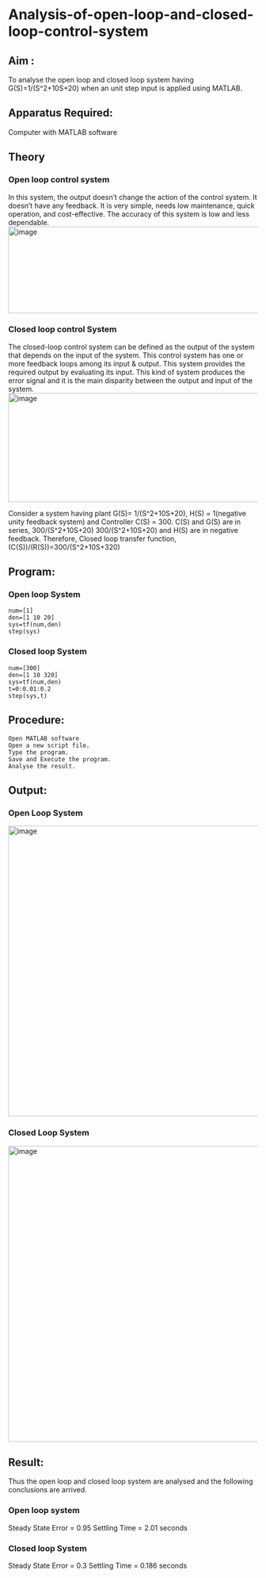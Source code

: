  # Analysis-of-open-loop-and-closed-loop-control-system
## Aim :
  To analyse the open loop and closed loop system having G(S)=1/(S^2+10S+20)  when an unit step input is applied using MATLAB.
## Apparatus Required:
  Computer with MATLAB software
## Theory
  ### Open loop control system
  In this system, the output doesn’t change the action of the control system. It doesn’t have any feedback. It is very simple, needs low maintenance, quick operation, and cost-effective. The accuracy of this system is low and less dependable.
  <img width="652" height="175" alt="image" src="https://github.com/user-attachments/assets/0a9d8129-eb64-40bb-8efd-434edcb2bd5a" />
 ### Closed loop control System
The closed-loop control system can be defined as the output of the system that depends on the input of the system. This control system has one or more feedback loops among its input & output. This system provides the required output by evaluating its input. This kind of system produces the error signal and it is the main disparity between the output and input of the system.
                     <img width="508" height="220" alt="image" src="https://github.com/user-attachments/assets/ad4b9b9e-bf06-4108-a4c0-5320be064b1f" />

Consider a system having plant G(S)=  1/(S^2+10S+20), H(S) = 1(negative unity feedback system) and Controller C(S) = 300.
C(S) and G(S) are in series, 300/(S^2+10S+20)
300/(S^2+10S+20) and H(S) are in negative feedback.
Therefore, Closed loop transfer function, (C(S))/(R(S))=300/(S^2+10S+320)
## Program: 
### Open loop System
```
num=[1]
den=[1 10 20]
sys=tf(num,den)
step(sys)
```

### Closed loop System
```
num=[300]
den=[1 10 320]
sys=tf(num,den)
t=0:0.01:0.2
step(sys,t)
```

## Procedure:
	Open MATLAB software
	Open a new script file.
	Type the program.
	Save and Execute the program.
	Analyse the result.
## Output:
### Open Loop System
<img width="664" height="586" alt="image" src="https://github.com/user-attachments/assets/68b3ff78-547f-479a-808b-011460c52e4b" />

### Closed Loop System
<img width="660" height="597" alt="image" src="https://github.com/user-attachments/assets/6e11529d-38e5-49d1-8316-f87e9c787efc" />

## Result:
Thus the open loop and closed loop system are analysed and the following conclusions are arrived.

### Open loop system
Steady State Error = 0.95
Settling Time = 2.01 seconds
### Closed loop System
Steady State Error = 0.3
Settling Time = 0.186 seconds





